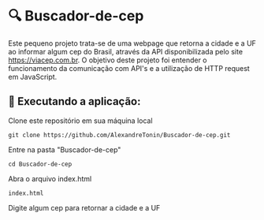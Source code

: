 # 🔍 Buscador-de-cep

Este pequeno projeto trata-se de uma webpage que retorna a cidade e a UF ao informar algum cep do Brasil, através da API disponibilizada pelo site https://viacep.com.br. O objetivo deste projeto foi entender o funcionamento da comunicação com API's e a utilização de HTTP request em JavaScript.

## 🚀 Executando a aplicação:

Clone este repositório em sua máquina local

```
git clone https://github.com/AlexandreTonin/Buscador-de-cep.git
```

Entre na pasta "Buscador-de-cep"

```
cd Buscador-de-cep
```

Abra o arquivo index.html

```
index.html
```

Digite algum cep para retornar a cidade e a UF




